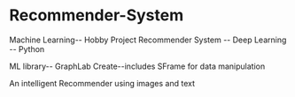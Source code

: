 # Recommender-System
Machine Learning-- Hobby Project
Recommender System -- Deep Learning -- Python

ML library-- GraphLab Create--includes SFrame for data manipulation

An intelligent Recommender using images and text

